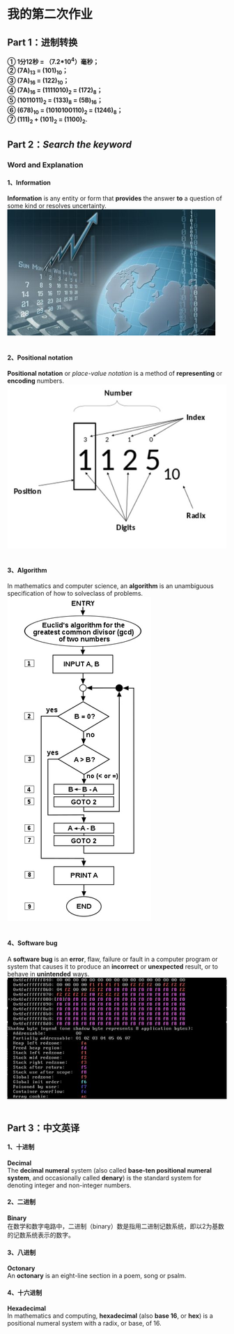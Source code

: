 # 我的第二次作业
## Part 1：进制转换
#### ① 1分12秒 = （7.2*10<sup>4</sup>）毫秒；<br>② (7A)<sub>13</sub> = (101)<sub>10</sub>；<br>③ (7A)<sub>16</sub> = (122)<sub>10</sub>；<br>④ (7A)<sub>16</sub> = (1111010)<sub>2</sub> = (172)<sub>8</sub>；<br>⑤ (1011011)<sub>2</sub> = (133)<sub>8</sub> = (5B)<sub>16</sub>；<br>⑥ (678)<sub>10</sub> = (1010100110)<sub>2</sub> = (1246)<sub>8</sub>；<br>⑦ (111)<sub>2</sub> + (101)<sub>2</sub> = (1100)<sub>2</sub>.<br>
## Part 2：*Search the keyword*

### Word and Explanation

#### 1、Information
**Information** is any entity or form that **provides** the answer **to** a question of some kind or resolves uncertainty.<br>
![](图片/Information.jpg "Information")<br><br>
#### 2、Positional notation
**Positional notation** or *place-value notation* is a method of **representing** or **encoding** numbers.<br>
![](图片/Positionalnotation.jpg "Positional notation")<br><br>
#### 3、Algorithm
In mathematics and computer science, an **algorithm** is an unambiguous specification of how to solveclass of problems.<br>
![](图片/Algorithm.jpg "Algorithm")<br><br>
#### 4、Software bug
A **software bug** is an **error**, flaw, failure or fault in a computer program or system that causes it to produce an **incorrect** or **unexpected** result, or to behave in **unintended** ways.<br>
![](图片/Softwarebug.jpg "Software bug")<br><br>
## Part 3：中文英译
#### 1、十进制
**Decimal**<br> 
The **decimal numeral** system (also called **base-ten positional numeral system**, and occasionally called **denary**) is the standard system for denoting integer and non-integer numbers.
#### 2、二进制
**Binary**<br>在数学和数字电路中，二进制（binary）数是指用二进制记数系统，即以2为基数的记数系统表示的数字。
#### 3、八进制
**Octonary**<br>An **octonary** is an eight-line section in a poem, song or psalm.
#### 4、十六进制
**Hexadecimal**<br>In mathematics and computing, **hexadecimal** (also **base 16**, or **hex**) is a positional numeral system with a radix, or base, of 16. 